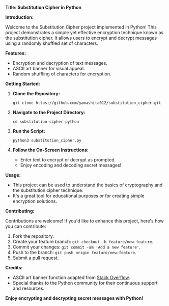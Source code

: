 **Title: Substitution Cipher in Python**

**Introduction:**

Welcome to the Substitution Cipher project implemented in Python! This project demonstrates a simple yet effective encryption technique known as the substitution cipher. It allows users to encrypt and decrypt messages using a randomly shuffled set of characters.

**Features:**

- Encryption and decryption of text messages.
- ASCII art banner for visual appeal.
- Random shuffling of characters for encryption.

**Getting Started:**

1. **Clone the Repository:**
   ```
   git clone https://github.com/yamashita012/substitution_cipher.git
   ```

2. **Navigate to the Project Directory:**
   ```
   cd substitution-cipher-python
   ```

3. **Run the Script:**
   ```
   python3 substitution_cipher.py
   ```

4. **Follow the On-Screen Instructions:**
   - Enter text to encrypt or decrypt as prompted.
   - Enjoy encoding and decoding secret messages!

**Usage:**

- This project can be used to understand the basics of cryptography and the substitution cipher technique.
- It's a great tool for educational purposes or for creating simple encryption solutions.

**Contributing:**

Contributions are welcome! If you'd like to enhance this project, here's how you can contribute:

1. Fork the repository.
2. Create your feature branch: `git checkout -b feature/new-feature`.
3. Commit your changes: `git commit -am 'Add a new feature'`.
4. Push to the branch: `git push origin feature/new-feature`.
5. Submit a pull request.

**Credits:**

- ASCII art banner function adapted from [Stack Overflow](https://stackoverflow.com/questions/493386/how-to-print-without-newline-or-space).
- Special thanks to the Python community for their continuous support and resources.

**Enjoy encrypting and decrypting secret messages with Python!**
